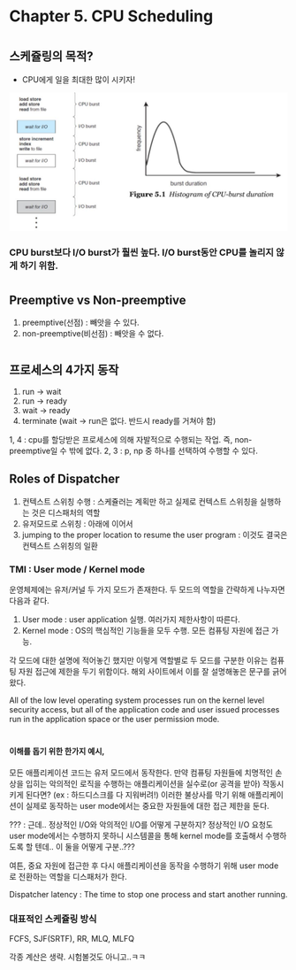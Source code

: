 # Chapter 5. CPU Scheduling

# 
#

## 스케쥴링의 목적? 
- CPU에게 일을 최대한 많이 시키자!

![cpu_burst](image/Chapter5.CPU_Scheduling/burst.JPG)

### CPU burst보다 I/O burst가 훨씬 높다. I/O burst동안 CPU를 놀리지 않게 하기 위함.

#

## Preemptive vs Non-preemptive
1. preemptive(선점) : 빼앗을 수 있다.
2. non-preemptive(비선점) : 빼앗을 수 없다.

#

## 프로세스의 4가지 동작
1. run -> wait
2. run -> ready
3. wait -> ready
4. terminate
(wait -> run은 없다. 반드시 ready를 거쳐야 함)

1, 4 : cpu를 할당받은 프로세스에 의해 자발적으로 수행되는 작업. 즉, non-preemptive일 수 밖에 없다.
2, 3 : p, np 중 하나를 선택하여 수행할 수 있다.


## Roles of Dispatcher
1. 컨텍스트 스위칭 수행 : 스케쥴러는 계획만 하고 실제로 컨텍스트 스위칭을 실행하는 것은 디스패처의 역할
2. 유저모드로 스위칭 : 아래에 이어서
3. jumping to the proper location to resume the user program : 이것도 결국은 컨텍스트 스위칭의 일환


### TMI : User mode / Kernel mode

운영체제에는 유저/커널 두 가지 모드가 존재한다.
두 모드의 역할을 간략하게 나누자면 다음과 같다.

1. User mode : user application 실행. 여러가지 제한사항이 따른다.
2. Kernel mode : OS의 핵심적인 기능들을 모두 수행. 모든 컴퓨팅 자원에 접근 가능. 

각 모드에 대한 설명에 적어놓긴 했지만 이렇게 역할별로 두 모드를 구분한 이유는 컴퓨팅 자원 접근에 제한을 두기 위함이다.
해외 사이트에서 이를 잘 설명해놓은 문구를 긁어왔다.

All of the low level operating system processes run on the kernel level security access, 
but all of the application code and user issued processes run in the application space or the user permission mode. 

#

#### 이해를 돕기 위한 한가지 예시,

모든 애플리케이션 코드는 유저 모드에서 동작한다. 
만약 컴퓨팅 자원들에 치명적인 손상을 입히는 악의적인 로직을 수행하는 애플리케이션을 실수로(or 공격을 받아) 작동시키게 된다면? (ex : 하드디스크를 다 지워버려!)
이러한 불상사를 막기 위해 애플리케이션이 실제로 동작하는 user mode에서는 중요한 자원들에 대한 접근 제한을 둔다.

??? : 근데.. 정상적인 I/O와 악의적인 I/O를 어떻게 구분하지? 정상적인 I/O 요청도 user mode에서는 수행하지 못하니 시스템콜을 통해 kernel mode를 호출해서 수행하도록 할 텐데.. 이 둘을 어떻게 구분..???


여튼, 중요 자원에 접근한 후 다시 애플리케이션을 동작을 수행하기 위해 user mode 로 전환하는 역할을 디스패처가 한다.




Dispatcher latency : The time to stop one process and start another running.



### 대표적인 스케쥴링 방식
FCFS, SJF(SRTF), RR, MLQ, MLFQ 



각종 계산은 생략. 시험볼것도 아니고..ㅋㅋ






